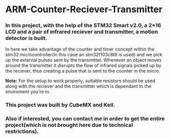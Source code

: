 # ARM-Counter-Reciever-Transmitter

### In this project, with the help of the STM32 Smart v2.0, a 2*16 LCD and a pair of infrared reciever and transmitter, a motion detector is built.

In here we take advantage of the counter and timer concept within the stm32 microcontroller(in this case an stm32f103c8t6 is used) and we pick up the external pulses sent by the transmitter. Whenever an object moves around the transmitter it disrupts the flow of infrared signals picked up by the reciever, thus creating a pulse that is sent to the counter in the micro.

**Note:** For the setup to work properly, suitable resistors should be used along with the reciever and the transmitter which is dependant to the enviroment you're in.

### This project was built by CubeMX and Keil.
### Also if interested, you can contact me in order to get the entire project(which is not brought here due to technical restrictions).
